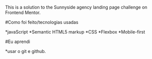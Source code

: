This is a solution to the Sunnyside agency landing page challenge on Frontend Mentor.

#Como foi feito/tecnologias usadas

 *javaScript
 *Semantic HTML5 markup
 *CSS
 *Flexbox
 *Mobile-first

#Eu aprendi

 *usar o git e github.
